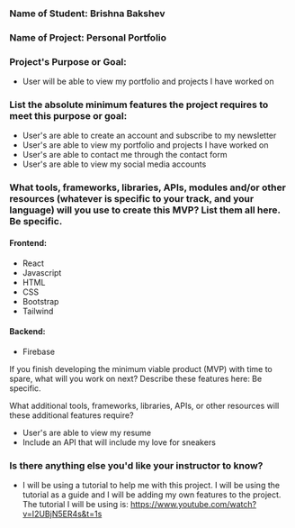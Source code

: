 ### Name of Student: Brishna Bakshev

### Name of Project: Personal Portfolio

### Project's Purpose or Goal: 
- User will be able to view my portfolio and projects I have worked on

### List the absolute minimum features the project requires to meet this purpose or goal:
- User's are able to create an account and subscribe to my newsletter
- User's are able to view my portfolio and projects I have worked on
- User's are able to contact me through the contact form
- User's are able to view my social media accounts

### What tools, frameworks, libraries, APIs, modules and/or other resources (whatever is specific to your track, and your language) will you use to create this MVP? List them all here. Be specific.

#### Frontend:
- React
- Javascript
- HTML
- CSS
- Bootstrap
- Tailwind

#### Backend:
- Firebase

If you finish developing the minimum viable product (MVP) with time to spare, what will you work on next? Describe these features here: Be specific.

What additional tools, frameworks, libraries, APIs, or other resources will these additional features require?
- User's are able to view my resume
- Include an API that will include my love for sneakers


### Is there anything else you'd like your instructor to know?
- I will be using a tutorial to help me with this project. I will be using the tutorial as a guide and I will be adding my own features to the project. The tutorial I will be using is: https://www.youtube.com/watch?v=I2UBjN5ER4s&t=1s
